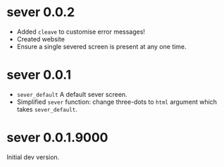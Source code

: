 # sever 0.0.2

- Added `cleave` to customise error messages!
- Created website
- Ensure a single severed screen is present at any one time.

# sever 0.0.1

- `sever_default` A default sever screen.
- Simplified `sever` function: change three-dots to `html` argument which takes `sever_default`.

# sever 0.0.1.9000

Initial dev version.
